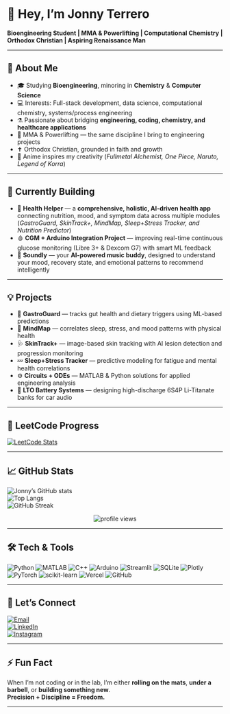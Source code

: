 # 👋 Hey, I’m **Jonny Terrero**  

**Bioengineering Student | MMA & Powerlifting | Computational Chemistry | Orthodox Christian | Aspiring Renaissance Man**

---

## 🔬 About Me  
- 🎓 Studying **Bioengineering**, minoring in **Chemistry** & **Computer Science**  
- 💻 Interests: Full-stack development, data science, computational chemistry, systems/process engineering  
- ⚗️ Passionate about bridging **engineering, coding, chemistry, and healthcare applications**  
- 🥋 MMA & Powerlifting — the same discipline I bring to engineering projects  
- ✝️ Orthodox Christian, grounded in faith and growth  
- 🎌 Anime inspires my creativity (*Fullmetal Alchemist, One Piece, Naruto, Legend of Korra*)  

---

## 🧠 Currently Building  
- 🧬 **Health Helper** — a **comprehensive, holistic, AI-driven health app** connecting nutrition, mood, and symptom data across multiple modules (*GastroGuard, SkinTrack+, MindMap, Sleep+Stress Tracker, and Nutrition Predictor*)  
- 🩸 **CGM + Arduino Integration Project** — improving real-time continuous glucose monitoring (Libre 3+ & Dexcom G7) with smart ML feedback  
- 🎵 **Soundly** — your **AI-powered music buddy**, designed to understand your mood, recovery state, and emotional patterns to recommend intelligently  

---

## 💡 Projects  
- 🧪 **GastroGuard** — tracks gut health and dietary triggers using ML-based predictions  
- 🧠 **MindMap** — correlates sleep, stress, and mood patterns with physical health  
- 🩺 **SkinTrack+** — image-based skin tracking with AI lesion detection and progression monitoring  
- 💤 **Sleep+Stress Tracker** — predictive modeling for fatigue and mental health correlations  
- ⚙️ **Circuits + ODEs** — MATLAB & Python solutions for applied engineering analysis  
- 🔋 **LTO Battery Systems** — designing high-discharge 6S4P Li-Titanate banks for car audio  

---

## 🧩 LeetCode Progress  
[![LeetCode Stats](https://leetcard.jacoblin.cool/jterrero16?theme=dark&font=Fira%20Code&ext=heatmap)](https://leetcode.com/u/jterrero16/)

---

## 📈 GitHub Stats  

![Jonny’s GitHub stats](https://github-readme-stats.vercel.app/api?username=jonnyterrero&show_icons=true&theme=tokyonight&hide_border=true)  
![Top Langs](https://github-readme-stats.vercel.app/api/top-langs/?username=jonnyterrero&layout=compact&theme=tokyonight&hide_border=true)  
![GitHub Streak](https://streak-stats.demolab.com?user=jonnyterrero&theme=tokyonight&hide_border=true)

<p align="center">
  <img src="https://komarev.com/ghpvc/?username=jonnyterrero&color=blueviolet&style=for-the-badge" alt="profile views"/>
</p>

---

## 🛠️ Tech & Tools  

![Python](https://img.shields.io/badge/Python-3776AB?style=for-the-badge&logo=python&logoColor=white)
![MATLAB](https://img.shields.io/badge/MATLAB-orange?style=for-the-badge&logo=mathworks&logoColor=white)
![C++](https://img.shields.io/badge/C++-00599C?style=for-the-badge&logo=c%2B%2B&logoColor=white)
![Arduino](https://img.shields.io/badge/Arduino-00979D?style=for-the-badge&logo=arduino&logoColor=white)
![Streamlit](https://img.shields.io/badge/Streamlit-FF4B4B?style=for-the-badge&logo=streamlit&logoColor=white)
![SQLite](https://img.shields.io/badge/SQLite-07405E?style=for-the-badge&logo=sqlite&logoColor=white)
![Plotly](https://img.shields.io/badge/Plotly-3F4F75?style=for-the-badge&logo=plotly&logoColor=white)
![PyTorch](https://img.shields.io/badge/PyTorch-EE4C2C?style=for-the-badge&logo=pytorch&logoColor=white)
![scikit-learn](https://img.shields.io/badge/scikit--learn-F7931E?style=for-the-badge&logo=scikit-learn&logoColor=white)
![Vercel](https://img.shields.io/badge/Vercel-000000?style=for-the-badge&logo=vercel&logoColor=white)
![GitHub](https://img.shields.io/badge/GitHub-181717?style=for-the-badge&logo=github&logoColor=white)

---

## 🤝 Let’s Connect  

[![Email](https://img.shields.io/badge/Email-0078D4?style=for-the-badge&logo=microsoft-outlook&logoColor=white)](mailto:jterrero16@outlook.com)  
[![LinkedIn](https://img.shields.io/badge/LinkedIn-0A66C2?style=for-the-badge&logo=linkedin&logoColor=white)](https://www.linkedin.com/in/jonathan-terrero-467ba620b/)  
[![Instagram](https://img.shields.io/badge/Instagram-E4405F?style=for-the-badge&logo=instagram&logoColor=white)](https://instagram.com/JuicedupJonnyy)  

---

## ⚡ Fun Fact  
When I’m not coding or in the lab, I’m either **rolling on the mats**, **under a barbell**, or **building something new**.  
**Precision + Discipline = Freedom.**

---

<!---
jonnyterrero/jonnyterrero is a ✨ special ✨ repository because its `README.md` (this file) appears on your GitHub profile.
You can click the Preview link to take a look at your changes.
--->
